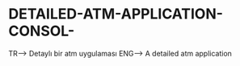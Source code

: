 # DETAILED-ATM-APPLICATION-CONSOL-
TR--> Detaylı bir atm uygulaması ENG--> A detailed atm application
